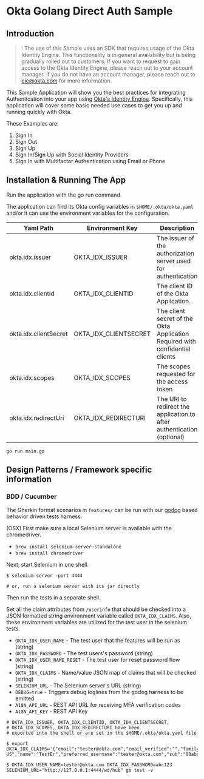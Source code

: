 # Okta Golang Direct Auth Sample

## Introduction

> :grey_exclamation: The use of this Sample uses an SDK that requires usage of
the Okta Identity Engine.  This functionality is in general availability but is
being gradually rolled out to customers. If you want to request to gain access
to the Okta Identity Engine, please reach out to your account manager. If you do
not have an account manager, please reach out to oie@okta.com for more
information.

This Sample Application will show you the best practices for integrating
Authentication into your app using [Okta's Identity
Engine](https://developer.okta.com/docs/concepts/ie-intro/). Specifically, this
application will cover some basic needed use cases to get you up and running
quickly with Okta.

These Examples are:

1. Sign In
2. Sign Out
3. Sign Up
4. Sign In/Sign Up with Social Identity Providers
5. Sign In with Multifactor Authentication using Email or Phone

## Installation & Running The App

Run the application with the go run command.

The application can find its Okta config variables in `$HOME/.okta/okta.yaml`
and/or it can use the environment variables for the configuration.

| Yaml Path             | Environment Key       | Description                                                                  |
|-----------------------|-----------------------|------------------------------------------------------------------------------|
| okta.idx.issuer       | OKTA_IDX_ISSUER       | The issuer of the authorization server used for authentication               |
| okta.idx.clientId     | OKTA_IDX_CLIENTID     | The client ID of the Okta Application.                                       |
| okta.idx.clientSecret | OKTA_IDX_CLIENTSECRET | The client secret of the Okta Application Required with confidential clients |
| okta.idx.scopes       | OKTA_IDX_SCOPES       | The scopes requested for the access token                                    |
| okta.idx.redirectUri  | OKTA_IDX_REDIRECTURI  | The URI to redirect the application to after authentication (optional)       |

```
go run main.go
```

## Design Patterns / Framework specific information

### BDD / Cucumber

The Gherkin format scenarios in `features/` can be run with our
[godog](https://github.com/cucumber/godog) based behavior driven tests harness.

(OSX) First make sure a local Selenium server is available with the chromedriver.

* `brew install selenium-server-standalone`
* `brew install chromedriver`

Next, start Selenium in one shell.

```
$ selenium-server -port 4444

# or, run a selenium server with its jar directly
```

Then run the tests in a separate shell.

Set all the claim attributes from `/userinfo` that should be checked into a
JSON formatted string environment variable called `OKTA_IDX_CLAIMS`. Also, these
environment variables are utilized for the test user in the selenium tests.

* `OKTA_IDX_USER_NAME` - The test user that the features will be run as (string)
* `OKTA_IDX_PASSWORD` - The test users's password (string)
* `OKTA_IDX_USER_NAME_RESET` - The test user for reset password flow (string)
* `OKTA_IDX_CLAIMS` - Name/value JSON map of claims that will be checked (string)
* `SELENIUM_URL` - The Selenium server's URL (string)
* `DEBUG=true` - Triggers debug loglines from the godog harness to be emitted
* `A18N_API_URL` - REST API URL for receiving MFA verification codes
* `A18N_API_KEY` - REST API Key

```
# OKTA_IDX_ISSUER, OKTA_IDX_CLIENTID, OKTA_IDX_CLIENTSECRET,
# OKTA_IDX_SCOPES, OKTA_IDX_REDIRECTURI have been
# exported into the shell or are set in the $HOME/.okta/okta.yaml file

$ export OKTA_IDX_CLAIMS='{"email":"tester@okta.com","email_verified":"","family_name":"Er","given_name":"Test","locale":"en-US","name":"TestEr","preferred_username":"tester@okta.com","sub":"00abcdefghijklmnopqr","updated_at":"","zoneinfo":"America/Los_Angeles"}'

$ OKTA_IDX_USER_NAME=tester@okta.com OKTA_IDX_PASSWORD=abc123 SELENIUM_URL="http://127.0.0.1:4444/wd/hub" go test -v
```

